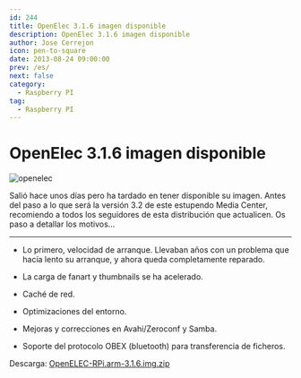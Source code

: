 ```yaml
---
id: 244
title: OpenElec 3.1.6 imagen disponible
description: OpenElec 3.1.6 imagen disponible
author: Jose Cerrejon
icon: pen-to-square
date: 2013-08-24 09:00:00
prev: /es/
next: false
category:
  - Raspberry PI
tag:
  - Raspberry PI
---
```


# OpenElec 3.1.6 imagen disponible

![openelec](/images/xbmc.jpg)

Salió hace unos días pero ha tardado en tener disponible su imagen. Antes del paso a lo que será la versión 3.2 de este estupendo Media Center, recomiendo a todos los seguidores de esta distribución que actualicen. Os paso a detallar los motivos...

- - -
* Lo primero, velocidad de arranque. Llevaban años con un problema que hacía lento su arranque, y ahora queda completamente reparado.

* La carga de fanart y thumbnails se ha acelerado.

* Caché de red.

* Optimizaciones del entorno.

* Mejoras y correcciones en Avahi/Zeroconf y Samba.

* Soporte del protocolo OBEX (bluetooth) para transferencia de ficheros. 

Descarga: [OpenELEC-RPi.arm-3.1.6.img.zip](http://resources.pichimney.com/OpenELEC/test_images/OpenELEC-RPi.arm-3.1.6.img.zip)